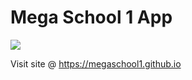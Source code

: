 # Mega School 1 App

[![](../../workflows/gh-pages/badge.svg)](../../actions)


Visit site @ https://megaschool1.github.io